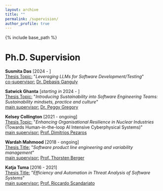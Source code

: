 ```yaml
---
layout: archive
title: ""
permalink: /supervision/
author_profile: true
---
```

{% include base_path %}

Ph.D. Supervision
======

**Susmita Das** [2024 - ]   
<ins>Thesis Topic:</ins> "*Leveraging LLMs for Software Development/Testing*" <br>
<ins>co-supervisor:</ins>  <a href = "https://gdebasis.github.io/"> Dr. Debasis Ganguly </a> 

**Satwick Ghanta** [*starting in* 2024 - ]   
<ins>Thesis Topic:</ins> "*Introducing Sustainability into Software Engineering Teams: Sustainability mindsets, practice and culture*"<br>
<ins> main supervisor:</ins>  <a href = "https://www.gla.ac.uk/schools/computing/staff/peggygregory/"> Dr. Peggy Gregory </a> 
    
**Kelsey Collington** [2021 - ongoing]  
<ins>Thesis Topic:</ins> "*Enhancing Organisational Resilience in Nuclear Industries* (Towards Human-in-the-loop AI Intensive Cyberphysical Systems)"<br>
<ins> main supervisor:</ins> <a href = "https://www.gla.ac.uk/schools/computing/staff/dimitriospezaros/"> Prof. Dimitrios Pezaros</a> 

**Wardah Mahmood** [2018 - ongoing]  
<ins>Thesis Title:</ins>  "*Software product line engineering and variability management*" <br>
<ins> main supervisor:</ins> <a href = "https://se.ruhr-uni-bochum.de/thorsten-berger/"> Prof. Thorsten Berger </a>
 
**Katja Tuma** [2016 - 2021]  <br>
<ins>Thesis Title:</ins>  "*Efficiency and Automation in Threat Analysis of Software Systems*" <br>
<ins> main supervisor:</ins> <a href = "https://scandariato.org/"> Prof. Riccardo Scandariato </a>
